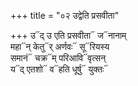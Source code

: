 +++
title = "०२ उद्वेति प्रसवीता"

+++
उ᳓द् उ एति प्रसवीता᳓ ज᳓नानाम्  
महा᳓न् केतु᳓र् अर्णवः᳓ सू᳓रियस्य  
समानं᳓ चक्र᳓म् परिआवि᳓वृत्सन्  
य᳓द् एतशो᳓ व᳓हति धूर्षु᳓ युक्तः᳓